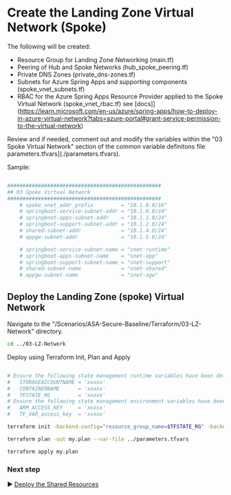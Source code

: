 # Create the Landing Zone Virtual Network (Spoke)

The following will be created:
* Resource Group for Landing Zone Networking (main.tf)
* Peering of Hub and Spoke Networks (hub_spoke_peering.tf)
* Private DNS Zones (private_dns-zones.tf)
* Subnets for Azure Spring Apps and supporting components (spoke_vnet_subnets.tf)
* RBAC for the Azure Spring Apps Resource Provider applied to the Spoke Virtual Network (spoke_vnet_rbac.tf) see [docs]](https://learn.microsoft.com/en-us/azure/spring-apps/how-to-deploy-in-azure-virtual-network?tabs=azure-portal#grant-service-permission-to-the-virtual-network)

Review and if needed, comment out and modify the variables within the "03 Spoke Virtual Network" section of the common variable definitons file parameters.tfvars](./parameters.tfvars). 

Sample:

```bash

##################################################
## 03 Spoke Virtual Network
##################################################
    # spoke_vnet_addr_prefix         = "10.1.0.0/16"
    # springboot-service-subnet-addr = "10.1.0.0/24"
    # springboot-apps-subnet-addr    = "10.1.1.0/24"
    # springboot-support-subnet-addr = "10.1.2.0/24"
    # shared-subnet-addr             = "10.1.4.0/24"
    # appgw-subnet-addr              = "10.1.5.0/24"

    # springboot-service-subnet-name = "snet-runtime"
    # springboot-apps-subnet-name    = "snet-app"
    # springboot-support-subnet-name = "snet-support"
    # shared-subnet-name             = "snet-shared"
    # appgw-subnet-name              = "snet-agw"

```
## Deploy the Landing Zone (spoke) Virtual Network

Navigate to the "/Scenarios/ASA-Secure-Baseline/Terraform/03-LZ-Network" directory. 

```bash
cd ../03-LZ-Network
```
Deploy using Terraform Init, Plan and Apply

```bash

# Ensure the following state management runtime variables have been defined:
#   STORAGEACCOUNTNAME = 'xxxxx'
#   CONTAINERNAME      = 'xxxxx'
#   TFSTATE_RG         = 'xxxxx'
# Ensure the following state management environment variables have been defined:
#   ARM_ACCESS_KEY     = 'xxxxx'
#   TF_VAR_access_key  = 'xxxxx'

terraform init -backend-config="resource_group_name=$TFSTATE_RG" -backend-config="storage_account_name=$STORAGEACCOUNTNAME" -backend-config="container_name=$CONTAINERNAME"
```

```bash
terraform plan -out my.plan --var-file ../parameters.tfvars
```

```bash
terraform apply my.plan
```

### Next step

:arrow_forward: [Deploy the Shared Resources](./04-LZ-SharedResources.md)